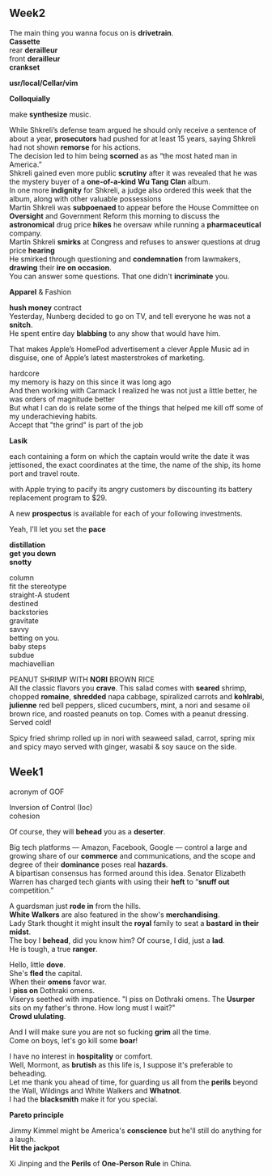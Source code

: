    
Week2  
---  
  
The main thing you wanna focus on is **drivetrain**.  
**Cassette**  
rear **derailleur**  
front **derailleur**  
**crankset**  
  
  
**usr/local/Cellar/vim**  
  
**Colloquially**  
  
make **synthesize** music.  
  
While Shkreli’s defense team argued he should only receive a sentence of about a year, **prosecutors** had pushed for at least 15 years, saying Shkreli had not shown **remorse** for his actions.  
The decision led to him being **scorned** as as “the most hated man in America.”  
Shkreli gained even more public **scrutiny** after it was revealed that he was the mystery buyer of a **one-of-a-kind** **Wu Tang Clan** album.  
In one more **indignity** for Shkreli, a judge also ordered this week that the album, along with other valuable possessions  
Martin Shkreli was **subpoenaed** to appear before the House Committee on **Oversight** and Government Reform this morning to discuss the **astronomical** drug price **hikes** he oversaw while running a **pharmaceutical** company.  
Martin Shkreli **smirks** at Congress and refuses to answer questions at drug price **hearing**  
He smirked through questioning and **condemnation** from lawmakers, **drawing** their **ire** **on occasion**.  
You can answer some questions. That one didn't **incriminate** you.  
  
**Apparel** & Fashion  
  
**hush money** contract  
Yesterday, Nunberg decided to go on TV, and tell everyone he was not a **snitch**.  
He spent entire day **blabbing** to any show that would have him.  
  
That makes Apple’s HomePod advertisement a clever Apple Music ad in disguise, one of Apple’s latest masterstrokes of marketing.  
  
  
hardcore  
my memory is hazy on this since it was long ago  
And then working with Carmack I realized he was not just a little better, he was orders of magnitude better  
But what I can do is relate some of the things that helped me kill off some of my underachieving habits.  
Accept that "the grind" is part of the job  
  
**Lasik**  
  
each containing a form on which the captain would write the date it was jettisoned, the exact coordinates at the time, the name of the ship, its home port and travel route.  
  
with Apple trying to pacify its angry customers by discounting its battery replacement program to $29.  
  
A new **prospectus** is available for each of your following investments.  
  
Yeah, I'll let you set the **pace**  
  
**distillation**  
**get you down**  
**snotty**  
  
column  
fit the stereotype  
straight-A student  
destined  
backstories  
gravitate  
savvy  
betting on you.  
baby steps  
subdue  
machiavellian  
  
  
  
PEANUT SHRIMP WITH **NORI** BROWN RICE  
All the classic flavors you **crave**. This salad comes with **seared** shrimp, chopped **romaine**, **shredded** napa cabbage, spiralized carrots and **kohlrabi**, **julienne** red bell peppers, sliced cucumbers, mint, a nori and sesame oil brown rice, and roasted peanuts on top. Comes with a peanut dressing. Served cold!  
  
Spicy fried shrimp rolled up in nori with seaweed salad, carrot, spring mix and spicy mayo served with ginger, wasabi & soy sauce on the side.  
  
Week1  
---  
acronym of GOF  
  
Inversion of Control (Ioc)  
cohesion  
  
Of course, they will **behead** you as a **deserter**.  
   
Big tech platforms — Amazon, Facebook, Google — control a large and growing share of our **commerce** and communications, and the scope and degree of their **dominance** poses real **hazards**.  
A bipartisan consensus has formed around this idea. Senator Elizabeth Warren has charged tech giants with using their **heft** to “**snuff out** competition.”  
   
A guardsman just **rode in** from the hills.  
**White Walkers** are also featured in the show's **merchandising**.  
Lady Stark thought it might insult the **royal** family to seat a **bastard** **in their midst**.  
The boy I **behead**, did you know him? Of course, I did, just a **lad**.  
He is tough, a true **ranger**.  
   
Hello, little **dove**.  
She's **fled** the capital.  
When their **omens** favor war.  
I **piss on** Dothraki omens.  
Viserys seethed with impatience. "I piss on Dothraki omens. The **Usurper** sits on my father's throne. How long must I wait?"  
**Crowd ululating**.  
   
And I will make sure you are not so fucking **grim** all the time.  
Come on boys, let's go kill some **boar**!  
   
I have no interest in **hospitality** or comfort.  
Well, Mormont, as **brutish** as this life is, I suppose it's preferable to beheading.  
Let me thank you ahead of time, for guarding us all from the **perils** beyond the Wall, Wildings and White Walkers and **Whatnot**.  
I had the **blacksmith** make it for you special.  
   
**Pareto principle**  
   
Jimmy Kimmel might be America's **conscience** but he'll still do anything for a laugh.  
**Hit the jackpot**  
   
Xi Jinping and the **Perils** of **One-Person Rule** in China.  
